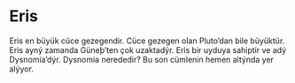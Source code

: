 # Eris

Eris en büyük cüce gezegendir. Cüce gezegen olan Pluto’dan bile büyüktür. Eris
ayný zamanda Güneþ’ten çok uzaktadýr. Eris bir uyduya sahiptir ve adý
Dysnomia’dýr. Dysnomia nerededir? Bu son cümlenin hemen altýnda yer alýyor.
